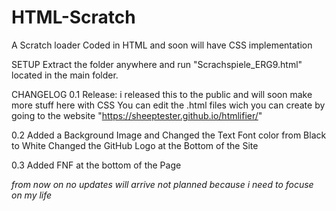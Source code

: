 # HTML-Scratch
A Scratch loader Coded in HTML and soon will have CSS implementation

SETUP
Extract the folder anywhere and run "Scrachspiele_ERG9.html" located in the main folder.

CHANGELOG
0.1
Release: i released this to the public and will soon make more stuff here with CSS
You can edit the .html files wich you can create by going to the website "https://sheeptester.github.io/htmlifier/"

0.2
Added a Background Image and Changed the Text Font color from Black to White
Changed the GitHub Logo at the Bottom of the Site

0.3
Added FNF at the bottom of the Page

*from now on no updates will arrive not planned because i need to focuse on my life*
